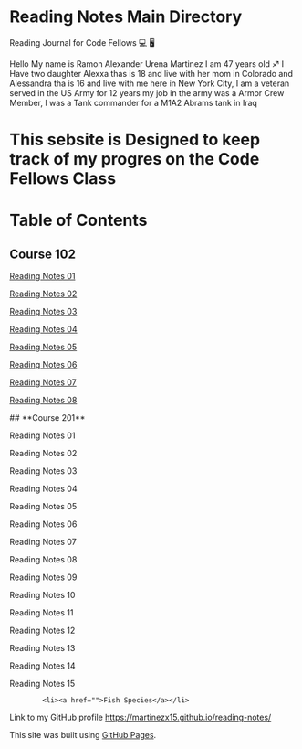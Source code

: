 
# **Reading Notes Main Directory**

Reading Journal for Code Fellows :computer: :desktop_computer:

Hello My name is Ramon Alexander Urena Martinez I am 47 years old :sagittarius:
I Have two daughter Alexxa thas is 18 and live with her mom in Colorado and Alessandra tha is 16 and live with me here in New York City,
I am a veteran served in the US Army for 12 years my job in the army was a Armor Crew Member, I was a Tank commander for a M1A2 Abrams tank in Iraq

# **This sebsite is Designed to keep track of my progres on the Code Fellows Class**
 
 # **Table of Contents**
 ## **Course 102**
 
  <nav>
        <link>
              <p><a href="https://martinezx15.github.io/reading-notes/102note1.html">Reading Notes 01</a></p>
              <p><a href="https://martinezx15.github.io/reading-notes/102note2.html">Reading Notes 02</a></p>
              <p><a href="https://martinezx15.github.io/reading-notes/102note3.html">Reading Notes 03</a></p>
              <p><a href="https://martinezx15.github.io/reading-notes/102note4.md">Reading Notes 04</a></p>
              <p><a href="https://martinezx15.github.io/reading-notes/102note5.md">Reading Notes 05</a></p>
              <p><a href="https://martinezx15.github.io/reading-notes/102note6.md">Reading Notes 06</a></p>
              <p><a href="https://martinezx15.github.io/reading-notes/102note7.md">Reading Notes 07</a></p>
              <p><a href="https://martinezx15.github.io/reading-notes/102note8.md">Reading Notes 08</a></p>
      </link> 
 </nav>
 ## **Course 201**
   <nav>
        <link>

 Reading Notes 01
 
 Reading Notes 02
 
 Reading Notes 03
 
 Reading Notes 04
 
 Reading Notes 05
 
 Reading Notes 06
 
 Reading Notes 07
 
 Reading Notes 08
 
 Reading Notes 09
 
 Reading Notes 10
 
 Reading Notes 11
 
 Reading Notes 12
 
 Reading Notes 13
 
 Reading Notes 14
 
 Reading Notes 15
  </link> 
         </nav>
       
            <li><a href="">Fish Species</a></li>
           
 

Link to my GitHub profile https://martinezx15.github.io/reading-notes/  
 
This site was built using [GitHub Pages](https://pages.github.com/).
